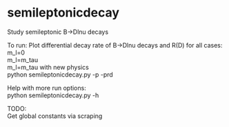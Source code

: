 # semileptonicdecay
Study semileptonic B->Dlnu decays

To run:
Plot differential decay rate of B->Dlnu decays and R(D) for all cases:<br />
m_l=0<br />
m_l=m_tau<br />
m_l=m_tau with new physics<br />
python semileptonicdecay.py -p -prd <br />

Help with more run options:<br />
python semileptonicdecay.py -h <br />

TODO:<br />
Get global constants via scraping<br />
